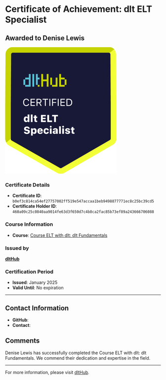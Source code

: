 
# Certificate of Achievement: dlt ELT Specialist

## Awarded to **Denise Lewis**

![Course Image](../badges/dlt_ELT_specialist.png)

### Certificate Details
- **Certificate ID**: `b0ef3c814ca54ef27757002ff519e547accaa1beb9498877771ec8c25bc39cd5`
- **Certificate Holder ID**: `460a09c25c0840aa9014fe63d3f650d7c4b8ca2fac85b73ef89a243666706088`

### Course Information
- **Course**: [Course ELT with dlt: dlt Fundamentals](https://github.com/dlt-hub/dlthub-education/tree/main/courses/dlt_fundamentals_dec_2024)

### Issued by
[**dltHub**](https://dlthub.com/) 

### Certification Period
- **Issued**: January 2025
- **Valid Until**: No expiration

---

## Contact Information
- **GitHub**: 
- **Contact**: 

## Comments
Denise Lewis has successfully completed the Course ELT with dlt: dlt Fundamentals. We commend their dedication and expertise in the field.

---

For more information, please visit [dltHub](https://dlthub.com/).
    
